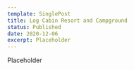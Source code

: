 ```yaml
---
template: SinglePost
title: Log Cabin Resort and Campground
status: Published
date: 2020-12-06
excerpt: Placeholder
---
```

Placeholder